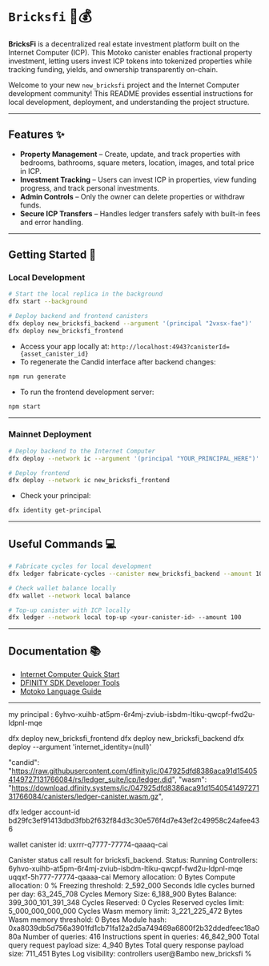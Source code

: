 # `Bricksfi` 🏢💰

**BricksFi** is a decentralized real estate investment platform built on the Internet Computer (ICP). This Motoko canister enables fractional property investment, letting users invest ICP tokens into tokenized properties while tracking funding, yields, and ownership transparently on-chain.

Welcome to your new `new_bricksfi` project and the Internet Computer development community! This README provides essential instructions for local development, deployment, and understanding the project structure.

---

## Features ✨

- **Property Management** – Create, update, and track properties with bedrooms, bathrooms, square meters, location, images, and total price in ICP.
- **Investment Tracking** – Users can invest ICP in properties, view funding progress, and track personal investments.
- **Admin Controls** – Only the owner can delete properties or withdraw funds.
- **Secure ICP Transfers** – Handles ledger transfers safely with built-in fees and error handling.

---

## Getting Started 🚀

### Local Development

```bash
# Start the local replica in the background
dfx start --background

# Deploy backend and frontend canisters
dfx deploy new_bricksfi_backend --argument '(principal "2vxsx-fae")'
dfx deploy new_bricksfi_frontend
```

- Access your app locally at: `http://localhost:4943?canisterId={asset_canister_id}`
- To regenerate the Candid interface after backend changes:

```bash
npm run generate
```

- To run the frontend development server:

```bash
npm start
```

---

### Mainnet Deployment

```bash
# Deploy backend to the Internet Computer
dfx deploy --network ic --argument '(principal "YOUR_PRINCIPAL_HERE")'

# Deploy frontend
dfx deploy --network ic new_bricksfi_frontend
```

- Check your principal:

```bash
dfx identity get-principal
```

---

## Useful Commands 💻

```bash
# Fabricate cycles for local development
dfx ledger fabricate-cycles --canister new_bricksfi_backend --amount 100

# Check wallet balance locally
dfx wallet --network local balance

# Top-up canister with ICP locally
dfx ledger --network local top-up <your-canister-id> --amount 100
```

---

## Documentation 📚

- [Internet Computer Quick Start](https://internetcomputer.org/docs/current/developer-docs/setup/deploy-locally)
- [DFINITY SDK Developer Tools](https://internetcomputer.org/docs/current/developer-docs/setup/install)
- [Motoko Language Guide](https://internetcomputer.org/docs/current/motoko/main/motoko)

---

my principal :
6yhvo-xuihb-at5pm-6r4mj-zviub-isbdm-ltiku-qwcpf-fwd2u-ldpnl-mqe

dfx deploy new_bricksfi_frontend
dfx deploy new_bricksfi_backend
dfx deploy --argument 'internet_identity=(null)'

"candid": "https://raw.githubusercontent.com/dfinity/ic/047925dfd8386aca91d154054149727131766084/rs/ledger_suite/icp/ledger.did",
"wasm": "https://download.dfinity.systems/ic/047925dfd8386aca91d154054149727131766084/canisters/ledger-canister.wasm.gz",

dfx ledger account-id
bd29fc3ef91413dbd3fbb2f632f84d3c30e576f4d7e43ef2c49958c24afee436

wallet canister id: uxrrr-q7777-77774-qaaaq-cai

<!-- Backend Status  -->

Canister status call result for bricksfi_backend.
Status: Running
Controllers: 6yhvo-xuihb-at5pm-6r4mj-zviub-isbdm-ltiku-qwcpf-fwd2u-ldpnl-mqe uqqxf-5h777-77774-qaaaa-cai
Memory allocation: 0 Bytes
Compute allocation: 0 %
Freezing threshold: 2_592_000 Seconds
Idle cycles burned per day: 63_245_708 Cycles
Memory Size: 6_188_900 Bytes
Balance: 399_300_101_391_348 Cycles
Reserved: 0 Cycles
Reserved cycles limit: 5_000_000_000_000 Cycles
Wasm memory limit: 3_221_225_472 Bytes
Wasm memory threshold: 0 Bytes
Module hash: 0xa8039db5d756a3901fd1cb71fa12a2d5a749469a6800f2b32ddedfeec18a080a
Number of queries: 416
Instructions spent in queries: 46_842_900
Total query request payload size: 4_940 Bytes
Total query response payload size: 711_451 Bytes
Log visibility: controllers
user@Bambo new_bricksfi %
